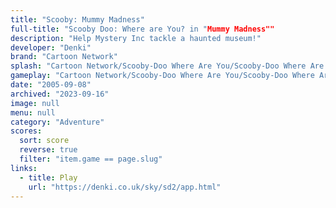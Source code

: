 ```yaml
---
title: "Scooby: Mummy Madness"
full-title: "Scooby Doo: Where are You? in "Mummy Madness""
description: "Help Mystery Inc tackle a haunted museum!"
developer: "Denki"
brand: "Cartoon Network"
splash: "Cartoon Network/Scooby-Doo Where Are You/Scooby-Doo Where Are You Episode 2/Splash.jpg"
gameplay: "Cartoon Network/Scooby-Doo Where Are You/Scooby-Doo Where Are You Episode 2/PlayObservatory.jpg"
date: "2005-09-08"
archived: "2023-09-16"
image: null
menu: null
category: "Adventure"
scores:
  sort: score
  reverse: true
  filter: "item.game == page.slug"
links:
  - title: Play
    url: "https://denki.co.uk/sky/sd2/app.html"
---
```

